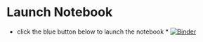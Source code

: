 # Launch Notebook
* click the blue button below to launch the notebook *
[![Binder](https://mybinder.org/badge_logo.svg)](https://mybinder.org/v2/gh/Imperial-College-Data-Science-Society/Lecture-1-Intro-to-Python/master)

